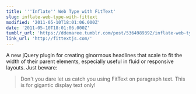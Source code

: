 ```yaml
---
title: '''Inflate'' Web Type with FitText'
slug: inflate-web-type-with-fittext
modified: '2011-05-10T18:01:06.000Z'
date: '2011-05-10T18:01:06.000Z'
tumblr_url: 'https://ddemaree.tumblr.com/post/5364989392/inflate-web-type-with-fittext'
link_url: 'http://fittextjs.com/'
---
```

A new jQuery plugin for creating ginormous headlines that scale to fit the width of their parent elements, especially useful in fluid or responsive layouts. Just beware:

> Don't you dare let us catch you using FitText on paragraph text. This is for gigantic display text only!
